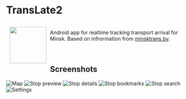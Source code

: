 # TransLate2 #

<img src="https://github.com/vshkl/TransLate2/blob/master/app/src/main/res/mipmap-xxxhdpi/ic_launcher.png" align="left" width="100" hspace="10" vspace="10">

<br>Android app for realtime tracking transport arrival for Minsk. Based on infrormation from [minsktrans.by](http://www.minsktrans.by).<br><br><br>

## Screenshots

![Map](https://github.com/vshkl/TransLate2/blob/master/screenshots/screenshot_1.png "Map")
![Stop preview](https://github.com/vshkl/TransLate2/blob/master/screenshots/screenshot_2.png "Stop preview")
![Stop details](https://github.com/vshkl/TransLate2/blob/master/screenshots/screenshot_3.png "Stop details")
![Stop bookmarks](https://github.com/vshkl/TransLate2/blob/master/screenshots/screenshot_4.png "Stop bookmarks")
![Stop search](https://github.com/vshkl/TransLate2/blob/master/screenshots/screenshot_5.png "Stop search")
![Settings](https://github.com/vshkl/TransLate2/blob/master/screenshots/screenshot_6.png "Settings")
